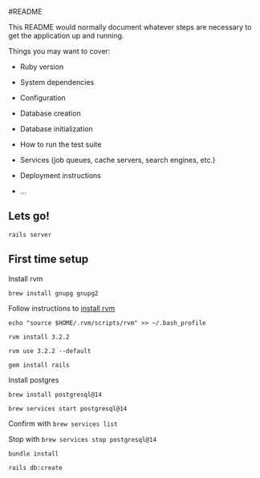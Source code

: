 #README

This README would normally document whatever steps are necessary to get the
application up and running.

Things you may want to cover:

* Ruby version

* System dependencies

* Configuration

* Database creation

* Database initialization

* How to run the test suite

* Services (job queues, cache servers, search engines, etc.)

* Deployment instructions

* ...


## Lets go!

```
rails server
```




## First time setup

Install rvm

```
brew install gnupg gnupg2
```

Follow instructions to [install rvm](https://rvm.io/rvm/install)

```
echo "source $HOME/.rvm/scripts/rvm" >> ~/.bash_profile
```

```
rvm install 3.2.2
```

```
rvm use 3.2.2 --default
```

```
gem install rails
```


Install postgres

```
brew install postgresql@14
```

```
brew services start postgresql@14
```

Confirm with ```brew services list```


Stop with ```brew services stop postgresql@14```

```
bundle install
```


```
rails db:create
```
